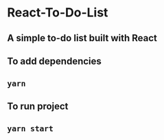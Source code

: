 # React-To-Do-List

## A simple to-do list built with React

## To add dependencies

## `yarn`

## To run project

## `yarn start`
